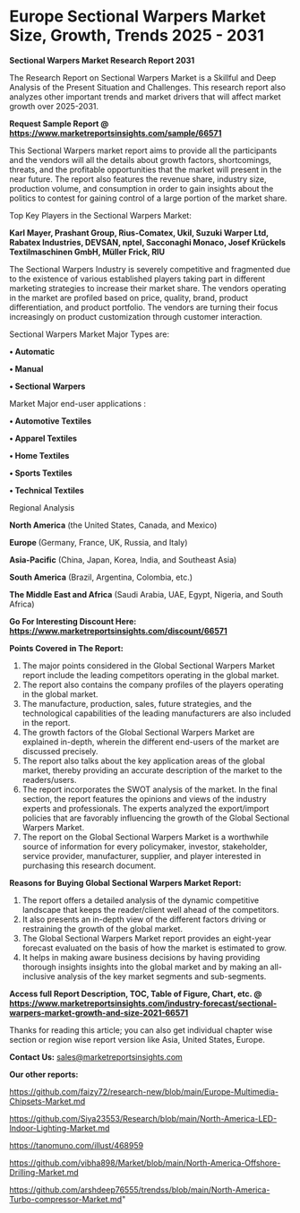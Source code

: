 # Europe Sectional Warpers Market Size, Growth, Trends 2025 - 2031

<strong>Sectional Warpers Market Research Report 2031</strong>

The Research Report on Sectional Warpers Market is a Skillful and Deep Analysis of the Present Situation and Challenges. This research report also analyzes other important trends and market drivers that will affect market growth over 2025-2031.

<strong>Request Sample Report @ <a href=https://www.marketreportsinsights.com/sample/66571>https://www.marketreportsinsights.com/sample/66571</a></strong>

This Sectional Warpers market report aims to provide all the participants and the vendors will all the details about growth factors, shortcomings, threats, and the profitable opportunities that the market will present in the near future. The report also features the revenue share, industry size, production volume, and consumption in order to gain insights about the politics to contest for gaining control of a large portion of the market share.

Top Key Players in the Sectional Warpers Market:

<strong>Karl Mayer, Prashant Group, Rius-Comatex, Ukil, Suzuki Warper Ltd, Rabatex Industries, DEVSAN, nptel, Sacconaghi Monaco, Josef Krückels Textilmaschinen GmbH, Müller Frick, RIU</strong>

The Sectional Warpers Industry is severely competitive and fragmented due to the existence of various established players taking part in different marketing strategies to increase their market share. The vendors operating in the market are profiled based on price, quality, brand, product differentiation, and product portfolio. The vendors are turning their focus increasingly on product customization through customer interaction.

Sectional Warpers Market Major Types are:

<strong>• Automatic

• Manual

• Sectional Warpers</strong>

Market Major end-user applications :

<strong>• Automotive Textiles

• Apparel Textiles

• Home Textiles

• Sports Textiles

• Technical Textiles</strong>

Regional Analysis

</u><strong><b>North America</b></strong> (the United States, Canada, and Mexico)

<strong><b>Europe </b></strong>(Germany, France, UK, Russia, and Italy)

<strong><b>Asia-Pacific</b></strong> (China, Japan, Korea, India, and Southeast Asia)

<strong><b>South America</b></strong> (Brazil, Argentina, Colombia, etc.)

<strong><b>The Middle East and Africa</b></strong> (Saudi Arabia, UAE, Egypt, Nigeria, and South Africa)

<strong>Go For Interesting Discount Here: <a href=https://www.marketreportsinsights.com/discount/66571>https://www.marketreportsinsights.com/discount/66571</a></strong>

<strong>Points Covered in The Report:</strong>
<ol>
  <li>The major points considered in the Global Sectional Warpers Market report include the leading competitors operating in the global market.</li>
  <li>The report also contains the company profiles of the players operating in the global market.</li>
  <li>The manufacture, production, sales, future strategies, and the technological capabilities of the leading manufacturers are also included in the report.</li>
  <li>The growth factors of the Global Sectional Warpers Market are explained in-depth, wherein the different end-users of the market are discussed precisely.</li>
  <li>The report also talks about the key application areas of the global market, thereby providing an accurate description of the market to the readers/users.</li>
  <li>The report incorporates the SWOT analysis of the market. In the final section, the report features the opinions and views of the industry experts and professionals. The experts analyzed the export/import policies that are favorably influencing the growth of the Global Sectional Warpers Market.</li>
  <li>The report on the Global Sectional Warpers Market is a worthwhile source of information for every policymaker, investor, stakeholder, service provider, manufacturer, supplier, and player interested in purchasing this research document.</li>
</ol>
<strong>Reasons for Buying Global Sectional Warpers Market Report:</strong>

<ol>
  <li>The report offers a detailed analysis of the dynamic competitive landscape that keeps the reader/client well ahead of the competitors.</li>
  <li>It also presents an in-depth view of the different factors driving or restraining the growth of the global market.</li>
  <li>The Global Sectional Warpers Market report provides an eight-year forecast evaluated on the basis of how the market is estimated to grow.</li>
  <li>It helps in making aware business decisions by having providing thorough insights insights into the global market and by making an all-inclusive analysis of the key market segments and sub-segments.</li>
</ol>
<strong>Access full Report Description, TOC, Table of Figure, Chart, etc. @ <a href=https://www.marketreportsinsights.com/industry-forecast/sectional-warpers-market-growth-and-size-2021-66571>https://www.marketreportsinsights.com/industry-forecast/sectional-warpers-market-growth-and-size-2021-66571</a></strong>


Thanks for reading this article; you can also get individual chapter wise section or region wise report version like Asia, United States, Europe.

<strong>Contact Us:</strong>
sales@marketreportsinsights.com

<strong>Our other reports:</strong>

<a href=https://github.com/faizy72/research-new/blob/main/Europe-Multimedia-Chipsets-Market.md>https://github.com/faizy72/research-new/blob/main/Europe-Multimedia-Chipsets-Market.md</a>

<a href=https://github.com/Siya23553/Research/blob/main/North-America-LED-Indoor-Lighting-Market.md>https://github.com/Siya23553/Research/blob/main/North-America-LED-Indoor-Lighting-Market.md</a>

<a href=https://tanomuno.com/illust/468959>https://tanomuno.com/illust/468959</a>

<a href=https://github.com/vibha898/Market/blob/main/North-America-Offshore-Drilling-Market.md>https://github.com/vibha898/Market/blob/main/North-America-Offshore-Drilling-Market.md</a>

<a href=https://github.com/arshdeep76555/trendss/blob/main/North-America-Turbo-compressor-Market.md>https://github.com/arshdeep76555/trendss/blob/main/North-America-Turbo-compressor-Market.md</a>"
